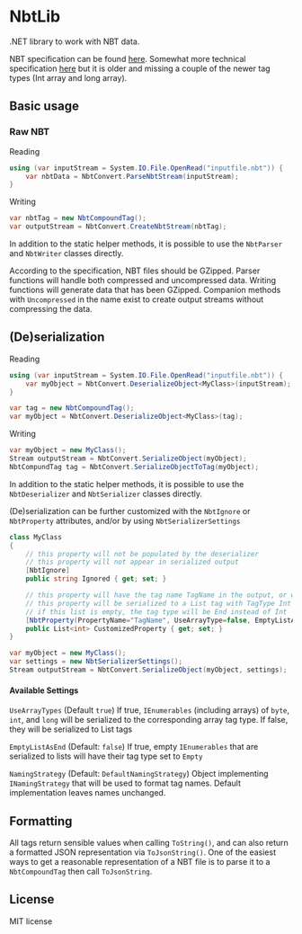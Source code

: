 # NbtLib

.NET library to work with NBT data.

NBT specification can be found [here](https://minecraft.gamepedia.com/NBT_format). Somewhat more technical specification [here](http://web.archive.org/web/20110723210920/http://www.minecraft.net/docs/NBT.txt) but it is older and missing a couple of the newer tag types (Int array and long array).

## Basic usage

### Raw NBT

Reading

```C#
using (var inputStream = System.IO.File.OpenRead("inputfile.nbt")) {
    var nbtData = NbtConvert.ParseNbtStream(inputStream);
}
```

Writing
```C#
var nbtTag = new NbtCompoundTag();
var outputStream = NbtConvert.CreateNbtStream(nbtTag);
```

In addition to the static helper methods, it is possible to use the `NbtParser` and `NbtWriter` classes directly.

According to the specification, NBT files should be GZipped.
Parser functions will handle both compressed and uncompressed data.
Writing functions will generate data that has been GZipped. Companion methods with `Uncompressed` in the name exist to create output streams without compressing the data.

## (De)serialization

Reading
```C#
using (var inputStream = System.IO.File.OpenRead("inputfile.nbt")) {
    var myObject = NbtConvert.DeserializeObject<MyClass>(inputStream);
}

var tag = new NbtCompoundTag();
var myObject = NbtConvert.DeserializeObject<MyClass>(tag);
```

Writing
```C#
var myObject = new MyClass();
Stream outputStream = NbtConvert.SerializeObject(myObject);
NbtCompundTag tag = NbtConvert.SerializeObjectToTag(myObject);
```

In addition to the static helper methods, it is possible to use the `NbtDeserializer` and `NbtSerializer` classes directly.

(De)serialization can be further customized with the `NbtIgnore` or `NbtProperty` attributes, and/or by using `NbtSerializerSettings`

```C#
class MyClass
{
    // this property will not be populated by the deserializer
    // this property will not appear in serialized output
    [NbtIgnore]
    public string Ignored { get; set; }

    // this property will have the tag name TagName in the output, or will be read from a tag named TagName
    // this property will be serialized to a List tag with TagType Int instead of the default behavior of IntArray
    // if this list is empty, the tag type will be End instead of Int
    [NbtProperty(PropertyName="TagName", UseArrayType=false, EmptyListAsEnd=true)]
    public List<int> CustomizedProperty { get; set; }
}
```

```C#
var myObject = new MyClass();
var settings = new NbtSerializerSettings();
Stream outputStream = NbtConvert.SerializeObject(myObject, settings);
```

#### Available Settings

`UseArrayTypes` (Default `true`) If true, `IEnumerables` (including arrays) of `byte`, `int`, and `long` will be serialized to the corresponding array tag type. If false, they will be serialized to List tags

`EmptyListAsEnd` (Default: `false`) If true, empty `IEnumerables` that are serialized to lists will have their tag type set to `Empty`

`NamingStrategy` (Default: `DefaultNamingStrategy`) Object implementing `INamingStrategy` that will be used to format tag names. Default implementation leaves names unchanged.

## Formatting

All tags return sensible values when calling `ToString()`, and can also return a formatted JSON representation via `ToJsonString()`.
One of the easiest ways to get a reasonable representation of a NBT file is to parse it to a `NbtCompoundTag` then call `ToJsonString`.

## License

MIT license